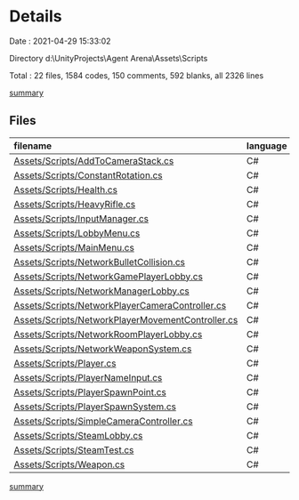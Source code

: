# Details

Date : 2021-04-29 15:33:02

Directory d:\UnityProjects\Agent Arena\Assets\Scripts

Total : 22 files,  1584 codes, 150 comments, 592 blanks, all 2326 lines

[summary](results.md)

## Files
| filename | language | code | comment | blank | total |
| :--- | :--- | ---: | ---: | ---: | ---: |
| [Assets/Scripts/AddToCameraStack.cs](/Assets/Scripts/AddToCameraStack.cs) | C# | 14 | 2 | 5 | 21 |
| [Assets/Scripts/ConstantRotation.cs](/Assets/Scripts/ConstantRotation.cs) | C# | 14 | 2 | 5 | 21 |
| [Assets/Scripts/Health.cs](/Assets/Scripts/Health.cs) | C# | 46 | 2 | 28 | 76 |
| [Assets/Scripts/HeavyRifle.cs](/Assets/Scripts/HeavyRifle.cs) | C# | 12 | 2 | 6 | 20 |
| [Assets/Scripts/InputManager.cs](/Assets/Scripts/InputManager.cs) | C# | 46 | 0 | 13 | 59 |
| [Assets/Scripts/LobbyMenu.cs](/Assets/Scripts/LobbyMenu.cs) | C# | 29 | 0 | 13 | 42 |
| [Assets/Scripts/MainMenu.cs](/Assets/Scripts/MainMenu.cs) | C# | 21 | 2 | 10 | 33 |
| [Assets/Scripts/NetworkBulletCollision.cs](/Assets/Scripts/NetworkBulletCollision.cs) | C# | 40 | 23 | 24 | 87 |
| [Assets/Scripts/NetworkGamePlayerLobby.cs](/Assets/Scripts/NetworkGamePlayerLobby.cs) | C# | 41 | 0 | 17 | 58 |
| [Assets/Scripts/NetworkManagerLobby.cs](/Assets/Scripts/NetworkManagerLobby.cs) | C# | 144 | 1 | 53 | 198 |
| [Assets/Scripts/NetworkPlayerCameraController.cs](/Assets/Scripts/NetworkPlayerCameraController.cs) | C# | 147 | 30 | 76 | 253 |
| [Assets/Scripts/NetworkPlayerMovementController.cs](/Assets/Scripts/NetworkPlayerMovementController.cs) | C# | 141 | 30 | 48 | 219 |
| [Assets/Scripts/NetworkRoomPlayerLobby.cs](/Assets/Scripts/NetworkRoomPlayerLobby.cs) | C# | 206 | 1 | 80 | 287 |
| [Assets/Scripts/NetworkWeaponSystem.cs](/Assets/Scripts/NetworkWeaponSystem.cs) | C# | 175 | 30 | 70 | 275 |
| [Assets/Scripts/Player.cs](/Assets/Scripts/Player.cs) | C# | 42 | 3 | 10 | 55 |
| [Assets/Scripts/PlayerNameInput.cs](/Assets/Scripts/PlayerNameInput.cs) | C# | 34 | 1 | 19 | 54 |
| [Assets/Scripts/PlayerSpawnPoint.cs](/Assets/Scripts/PlayerSpawnPoint.cs) | C# | 21 | 0 | 5 | 26 |
| [Assets/Scripts/PlayerSpawnSystem.cs](/Assets/Scripts/PlayerSpawnSystem.cs) | C# | 48 | 0 | 18 | 66 |
| [Assets/Scripts/SimpleCameraController.cs](/Assets/Scripts/SimpleCameraController.cs) | C# | 241 | 9 | 44 | 294 |
| [Assets/Scripts/SteamLobby.cs](/Assets/Scripts/SteamLobby.cs) | C# | 67 | 8 | 31 | 106 |
| [Assets/Scripts/SteamTest.cs](/Assets/Scripts/SteamTest.cs) | C# | 16 | 2 | 6 | 24 |
| [Assets/Scripts/Weapon.cs](/Assets/Scripts/Weapon.cs) | C# | 39 | 2 | 11 | 52 |

[summary](results.md)